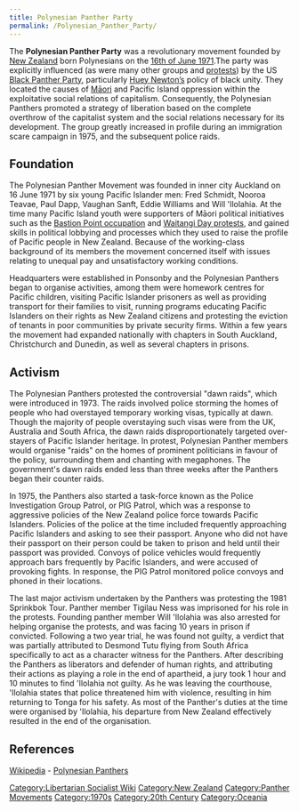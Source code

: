 ```yaml
---
title: Polynesian Panther Party
permalink: /Polynesian_Panther_Party/
---
```


The **Polynesian Panther Party** was a revolutionary movement founded by
[New Zealand](New_Zealand "wikilink") born Polynesians on the [16th of
June 1971](Timeline_of_Libertarian_Socialism_in_Oceania "wikilink").The
party was explicitly influenced (as were many other groups and
[protests](Revolutions_of_1967_-_1975 "wikilink")) by the US [Black
Panther Party](Black_Panther_Party "wikilink"), particularly [Huey
Newton’s](Huey_Newton "wikilink") policy of black unity. They located
the causes of [Māori](Māori "wikilink") and Pacific Island oppression
within the exploitative social relations of capitalism. Consequently,
the Polynesian Panthers promoted a strategy of liberation based on the
complete overthrow of the capitalist system and the social relations
necessary for its development. The group greatly increased in profile
during an immigration scare campaign in 1975, and the subsequent police
raids.

## Foundation

The Polynesian Panther Movement was founded in inner city Auckland on 16
June 1971 by six young Pacific Islander men: Fred Schmidt, Nooroa
Teavae, Paul Dapp, Vaughan Sanft, Eddie Williams and Will 'Ilolahia. At
the time many Pacific Island youth were supporters of Māori political
initiatives such as the [Bastion Point
occupation](Bastion_Point_Occupation "wikilink") and [Waitangi Day
protests](Waitangi_Day_Protests "wikilink"), and gained skills in
political lobbying and processes which they used to raise the profile of
Pacific people in New Zealand. Because of the working-class background
of its members the movement concerned itself with issues relating to
unequal pay and unsatisfactory working conditions.

Headquarters were established in Ponsonby and the Polynesian Panthers
began to organise activities, among them were homework centres for
Pacific children, visiting Pacific Islander prisoners as well as
providing transport for their families to visit, running programs
educating Pacific Islanders on their rights as New Zealand citizens and
protesting the eviction of tenants in poor communities by private
security firms. Within a few years the movement had expanded nationally
with chapters in South Auckland, Christchurch and Dunedin, as well as
several chapters in prisons.

## Activism

The Polynesian Panthers protested the controversial "dawn raids", which
were introduced in 1973. The raids involved police storming the homes of
people who had overstayed temporary working visas, typically at dawn.
Though the majority of people overstaying such visas were from the UK,
Australia and South Africa, the dawn raids disproportionately targeted
over-stayers of Pacific Islander heritage. In protest, Polynesian
Panther members would organise "raids" on the homes of prominent
politicians in favour of the policy, surrounding them and chanting with
megaphones. The government's dawn raids ended less than three weeks
after the Panthers began their counter raids.

In 1975, the Panthers also started a task-force known as the Police
Investigation Group Patrol, or PIG Patrol, which was a response to
aggressive policies of the New Zealand police force towards Pacific
Islanders. Policies of the police at the time included frequently
approaching Pacific Islanders and asking to see their passport. Anyone
who did not have their passport on their person could be taken to prison
and held until their passport was provided. Convoys of police vehicles
would frequently approach bars frequently by Pacific Islanders, and were
accused of provoking fights. In response, the PIG Patrol monitored
police convoys and phoned in their locations.

The last major activism undertaken by the Panthers was protesting the
1981 Sprinkbok Tour. Panther member Tigilau Ness was imprisoned for his
role in the protests. Founding panther member Will 'Ilolahia was also
arrested for helping organise the protests, and was facing 10 years in
prison if convicted. Following a two year trial, he was found not
guilty, a verdict that was partially attributed to Desmond Tutu flying
from South Africa specifically to act as a character witness for the
Panthers. After describing the Panthers as liberators and defender of
human rights, and attributing their actions as playing a role in the end
of apartheid, a jury took 1 hour and 10 minutes to find 'Ilolahia not
guilty. As he was leaving the courthouse, 'Ilolahia states that police
threatened him with violence, resulting in him returning to Tonga for
his safety. As most of the Panther's duties at the time were organised
by 'Ilolahia, his departure from New Zealand effectively resulted in the
end of the organisation.

## References

[Wikipedia](Wikipedia "wikilink") - [Polynesian
Panthers](https://en.wikipedia.org/wiki/Polynesian_Panthers)

[Category:Libertarian Socialist
Wiki](Category:Libertarian_Socialist_Wiki "wikilink") [Category:New
Zealand](Category:New_Zealand "wikilink") [Category:Panther
Movements](Category:Panther_Movements "wikilink")
[Category:1970s](Category:1970s "wikilink") [Category:20th
Century](Category:20th_Century "wikilink")
[Category:Oceania](Category:Oceania "wikilink")